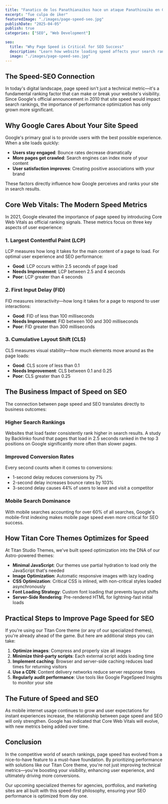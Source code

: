```yaml
---
title: "Fanatico de los Panathianaikos hace un ataque Panathinaiko en Grecia"
excerpt: "fue culpa de iker"
featuredImage: "./images/page-speed-seo.jpg"
publishDate: "2025-04-05"
publish: true
categories: ["SEO", "Web Development"]

seo:
  title: "Why Page Speed is Critical for SEO Success"
  description: "Learn how website loading speed affects your search rankings, user experience, and conversion rates"
  image: "./images/page-speed-seo.jpg"
---
```


## The Speed-SEO Connection

In today's digital landscape, page speed isn't just a technical metric—it's a fundamental ranking factor that can make or break your website's visibility. Since Google's official announcement in 2010 that site speed would impact search rankings, the importance of performance optimization has only grown more significant.

## Why Google Cares About Your Site Speed

Google's primary goal is to provide users with the best possible experience. When a site loads quickly:

- **Users stay engaged**: Bounce rates decrease dramatically
- **More pages get crawled**: Search engines can index more of your content
- **User satisfaction improves**: Creating positive associations with your brand

These factors directly influence how Google perceives and ranks your site in search results.

## Core Web Vitals: The Modern Speed Metrics

In 2021, Google elevated the importance of page speed by introducing Core Web Vitals as official ranking signals. These metrics focus on three key aspects of user experience:

### 1. Largest Contentful Paint (LCP)

LCP measures how long it takes for the main content of a page to load. For optimal user experience and SEO performance:

- **Good**: LCP occurs within 2.5 seconds of page load
- **Needs Improvement**: LCP between 2.5 and 4 seconds
- **Poor**: LCP greater than 4 seconds

### 2. First Input Delay (FID)

FID measures interactivity—how long it takes for a page to respond to user interactions:

- **Good**: FID of less than 100 milliseconds
- **Needs Improvement**: FID between 100 and 300 milliseconds
- **Poor**: FID greater than 300 milliseconds

### 3. Cumulative Layout Shift (CLS)

CLS measures visual stability—how much elements move around as the page loads:

- **Good**: CLS score of less than 0.1
- **Needs Improvement**: CLS between 0.1 and 0.25
- **Poor**: CLS greater than 0.25

## The Business Impact of Speed on SEO

The connection between page speed and SEO translates directly to business outcomes:

### Higher Search Rankings

Websites that load faster consistently rank higher in search results. A study by Backlinko found that pages that load in 2.5 seconds ranked in the top 3 positions on Google significantly more often than slower pages.

### Improved Conversion Rates

Every second counts when it comes to conversions:
- 1-second delay reduces conversions by 7%
- 2-second delay increases bounce rates by 103%
- 3-second delay causes 44% of users to leave and visit a competitor

### Mobile Search Dominance

With mobile searches accounting for over 60% of all searches, Google's mobile-first indexing makes mobile page speed even more critical for SEO success.

## How Titan Core Themes Optimizes for Speed

At Titan Studio Themes, we've built speed optimization into the DNA of our Astro-powered themes:

- **Minimal JavaScript**: Our themes use partial hydration to load only the JavaScript that's needed
- **Image Optimization**: Automatic responsive images with lazy loading
- **CSS Optimization**: Critical CSS is inlined, with non-critical styles loaded asynchronously
- **Font Loading Strategy**: Custom font loading that prevents layout shifts
- **Server-Side Rendering**: Pre-rendered HTML for lightning-fast initial loads

## Practical Steps to Improve Page Speed for SEO

If you're using our Titan Core theme (or any of our specialized themes), you're already ahead of the game. But here are additional steps you can take:

1. **Optimize images**: Compress and properly size all images
2. **Minimize third-party scripts**: Each external script adds loading time
3. **Implement caching**: Browser and server-side caching reduces load times for returning visitors
4. **Use a CDN**: Content delivery networks reduce server response times
5. **Regularly audit performance**: Use tools like Google PageSpeed Insights to monitor your site

## The Future of Speed and SEO

As mobile internet usage continues to grow and user expectations for instant experiences increase, the relationship between page speed and SEO will only strengthen. Google has indicated that Core Web Vitals will evolve, with new metrics being added over time.

## Conclusion

In the competitive world of search rankings, page speed has evolved from a nice-to-have feature to a must-have foundation. By prioritizing performance with solutions like our Titan Core theme, you're not just improving technical metrics—you're boosting your visibility, enhancing user experience, and ultimately driving more conversions.

Our upcoming specialized themes for agencies, portfolios, and marketing sites are all built with this speed-first philosophy, ensuring your SEO performance is optimized from day one. 